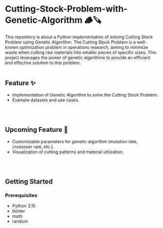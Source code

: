 # Cutting-Stock-Problem-with-Genetic-Algorithm 🪵🪚
This repository is about a Python implementation of solving Cutting Stock Problem using Genetic Algorithm.
The Cutting Stock Problem is a well-known optimization problem in operations research,
aiming to minimize waste when cutting raw materials into smaller pieces of specific sizes.
This project leverages the power of genetic algorithms to provide an efficient and effective solution to this problem.
<br>
<br>

## Feature ✨
+ Implementation of Genetic Algorithm to solve the Cutting Stock Problem.
+ Example datasets and use cases.
<br>
<br>

## Upcoming Feature 🌠
+ Customizable parameters for genetic algorithm (mutation rate, crossover rate, etc.).
+ Visualization of cutting patterns and material utilization.
<br>
<br>

## Getting Started 
### Prerequisites
+ Python 3.10
+ tkinter
+ math
+ random
